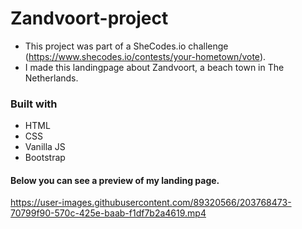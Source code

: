 # Zandvoort-project
* This project was part of a SheCodes.io challenge (https://www.shecodes.io/contests/your-hometown/vote). 
* I made this landingpage about Zandvoort, a beach town in The Netherlands. 

### Built with
* HTML
* CSS
* Vanilla JS
* Bootstrap

#### Below you can see a preview of my landing page. 

https://user-images.githubusercontent.com/89320566/203768473-70799f90-570c-425e-baab-f1df7b2a4619.mp4

